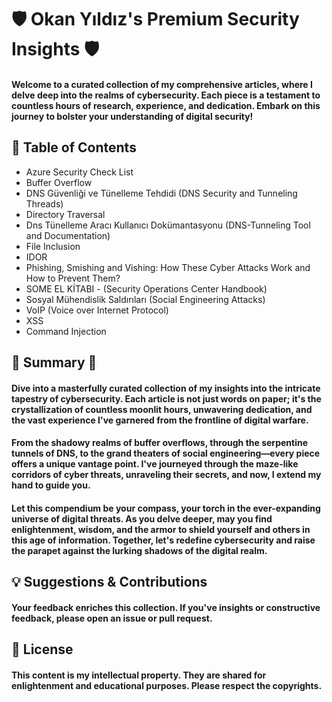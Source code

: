 # 🛡️ Okan Yıldız's Premium Security Insights 🛡️

#### Welcome to a curated collection of my comprehensive articles, where I delve deep into the realms of cybersecurity. Each piece is a testament to countless hours of research, experience, and dedication. Embark on this journey to bolster your understanding of digital security!

## 📜 Table of Contents

- Azure Security Check List
- Buffer Overflow
- DNS Güvenliği ve Tünelleme Tehdidi (DNS Security and Tunneling Threads)
- Directory Traversal
- Dns Tünelleme Aracı Kullanıcı Dokümantasyonu (DNS-Tunneling Tool and Documentation)
- File Inclusion
- IDOR
- Phishing, Smishing and Vishing: How These Cyber Attacks Work and How to Prevent Them?
- SOME EL KİTABI - (Security Operations Center Handbook)
- Sosyal Mühendislik Saldırıları (Social Engineering Attacks)
- VoIP (Voice over Internet Protocol)
- XSS
- Command Injection
 
## 🌌 Summary 🌌

#### Dive into a masterfully curated collection of my insights into the intricate tapestry of cybersecurity. Each article is not just words on paper; it's the crystallization of countless moonlit hours, unwavering dedication, and the vast experience I've garnered from the frontline of digital warfare.

#### From the shadowy realms of buffer overflows, through the serpentine tunnels of DNS, to the grand theaters of social engineering—every piece offers a unique vantage point. I've journeyed through the maze-like corridors of cyber threats, unraveling their secrets, and now, I extend my hand to guide you.

#### Let this compendium be your compass, your torch in the ever-expanding universe of digital threats. As you delve deeper, may you find enlightenment, wisdom, and the armor to shield yourself and others in this age of information. Together, let's redefine cybersecurity and raise the parapet against the lurking shadows of the digital realm.

## 💡 Suggestions & Contributions
 
#### Your feedback enriches this collection. If you've insights or constructive feedback, please open an issue or pull request.

## 📜 License

#### This content is my intellectual property. They are shared for enlightenment and educational purposes. Please respect the copyrights.
